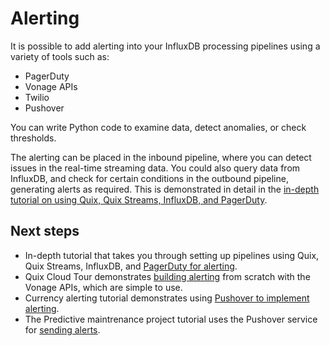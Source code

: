 # Alerting

It is possible to add alerting into your InfluxDB processing pipelines using a variety of tools such as:

* PagerDuty
* Vonage APIs
* Twilio
* Pushover

You can write Python code to examine data, detect anomalies, or check thresholds. 

The alerting can be placed in the inbound pipeline, where you can detect issues in the real-time streaming data. You could also query data from InfluxDB, and check for certain conditions in the outbound pipeline, generating alerts as required. This is demonstrated in detail in the [in-depth tutorial on using Quix, Quix Streams, InfluxDB, and PagerDuty](../../../tutorials/influxdb-alerting/overview.md).

## Next steps

* In-depth tutorial that takes you through setting up pipelines using Quix, Quix Streams, InfluxDB, and [PagerDuty for alerting](../../../tutorials/influxdb-alerting/overview.md).
* Quix Cloud Tour demonstrates [building alerting](../../../quix-cloud/quixtour/serve-sms.md) from scratch with the Vonage APIs, which are simple to use.
* Currency alerting tutorial demonstrates using [Pushover to implement alerting](../../../tutorials/currency-alerting/currency-alerting.md#setting-up-the-pushover-destination).
* The Predictive maintrenance project tutorial uses the Pushover service for [sending alerts](../../../tutorials/predictive-maintenance/phone-alerts.md).
